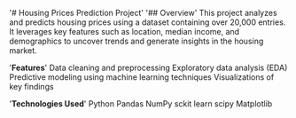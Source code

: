 '# Housing Prices Prediction Project'
'## Overview'
This project analyzes and predicts housing prices using a dataset containing over 20,000 entries. It leverages key features such as location, median income, and demographics to uncover trends and generate insights in the housing market.

'**Features**'
Data cleaning and preprocessing
Exploratory data analysis (EDA)
Predictive modeling using machine learning techniques
Visualizations of key findings

'**Technologies Used**'
Python
Pandas
NumPy
sckit learn
scipy
Matplotlib

